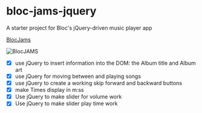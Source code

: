 # bloc-jams-jquery
A starter project for Bloc's jQuery-driven music player app

[BlocJams](https://kind-thompson-942611.netlify.com)

![BlocJAMS](https://github.com/bpizana/bloc-jams-jquery/blob/master/assets/images/BlocJams.png
 "Bloc jams image")



- [x] use jQuery to insert information into the DOM: the Album title and Album art
- [x] use jQuery for moving between and playing songs
- [x] use jQuery to create a working skip forward and backward buttons
- [x] make Times display in m:ss
- [x] Use jQuery to make slider for volume work
- [x] Use jQuery to make slider play time work
